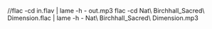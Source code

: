 //flac -cd in.flav | lame -h - out.mp3
flac -cd Nat\ Birchhall_Sacred\ Dimension.flac | lame -h - Nat\ Birchhall_Sacred\ Dimension.mp3

